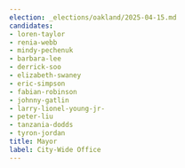 ```yaml
---
election: _elections/oakland/2025-04-15.md
candidates:
- loren-taylor
- renia-webb
- mindy-pechenuk
- barbara-lee
- derrick-soo
- elizabeth-swaney
- eric-simpson
- fabian-robinson
- johnny-gatlin
- larry-lionel-young-jr-
- peter-liu
- tanzania-dodds
- tyron-jordan
title: Mayor
label: City-Wide Office
---
```

